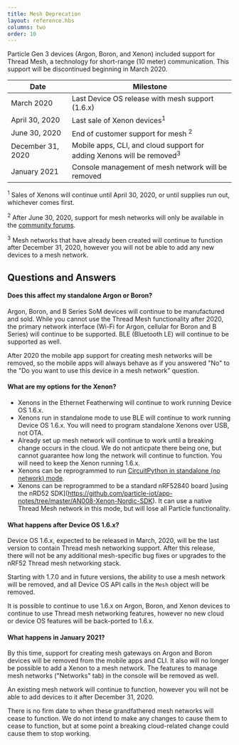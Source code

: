```yaml
---
title: Mesh Deprecation
layout: reference.hbs
columns: two
order: 10
---
```


Particle Gen 3 devices (Argon, Boron, and Xenon) included support for Thread Mesh, a technology for short-range (10 meter) communication. This support will be discontinued beginning in March 2020.

| Date | Milestone |
| ---  | --- |
| March 2020 | Last Device OS release with mesh support (1.6.x) |
| April 30, 2020 | Last sale of Xenon devices<sup>1</sup> |
| June 30, 2020 | End of customer support for mesh <sup>2</sup> | 
| December 31, 2020 | Mobile apps, CLI, and cloud support for adding Xenons will be removed<sup>3</sup> |
| January 2021 | Console management of mesh network will be removed |

<sup>1</sup> Sales of Xenons will continue until April 30, 2020, or until supplies run out, whichever comes first.

<sup>2</sup> After June 30, 2020, support for mesh networks will only be available in the [community forums](https://community.particle.io).

<sup>3</sup> Mesh networks that have already been created will continue to function after December 31, 2020, however you will not be able to add any new devices to a mesh network.

## Questions and Answers

#### Does this affect my standalone Argon or Boron?

Argon, Boron, and B Series SoM devices will continue to be manufactured and sold. While you cannot use the Thread Mesh functionality after 2020, the primary network interface (Wi-Fi for Argon, cellular for Boron and B Series) will continue to be supported. BLE (Bluetooth LE) will continue to be supported as well.

After 2020 the mobile app support for creating mesh networks will be removed, so the mobile apps will always behave as if you answered "No" to the "Do you want to use this device in a mesh network" question.


#### What are my options for the Xenon?

- Xenons in the Ethernet Featherwing will continue to work running Device OS 1.6.x.
- Xenons run in standalone mode to use BLE will continue to work running Device OS 1.6.x. You will need to program standalone Xenons over USB, not OTA.
- Already set up mesh network will continue to work until a breaking change occurs in the cloud. We do not anticpate there being one, but cannot guarantee how long the network will continue to function. You will need to keep the Xenon running 1.6.x.
- Xenons can be reprogrammed to run [CircuitPython in standalone (no network) mode](/tutorials/learn-more/xenon-circuit-python/).
- Xenons can be reprogrammed to be a standard nRF52840 board ]using the nRD52 SDK](https://github.com/particle-iot/app-notes/tree/master/AN008-Xenon-Nordic-SDK). It can use a native Thread Mesh network in this mode, but will lose all Particle functionality.

#### What happens after Device OS 1.6.x?

Device OS 1.6.x, expected to be released in March, 2020, will be the last version to contain Thread mesh networking support. After this release, there will not be any additional mesh-specific bug fixes or upgrades to the nRF52 Thread mesh networking stack.

Starting with 1.7.0 and in future versions, the ability to use a mesh network will be removed, and all Device OS API calls in the `Mesh` object will be removed.

It is possible to continue to use 1.6.x on Argon, Boron, and Xenon devices to continue to use Thread mesh networking features, however no new cloud or device OS features will be back-ported to 1.6.x.

#### What happens in January 2021?

By this time, support for creating mesh gateways on Argon and Boron devices will be removed from the mobile apps and CLI. It also will no longer be possible to add a Xenon to a mesh network. The features to manage mesh networks ("Networks" tab) in the console will be removed as well.

An existing mesh network will continue to function, however you will not be able to add devices to it after December 31, 2020.

There is no firm date to when these grandfathered mesh networks will cease to function. We do not intend to make any changes to cause them to cease to function, but at some point a breaking cloud-related change could cause them to stop working.

